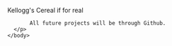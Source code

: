 <html>
  <head>
    <title>Kellogg's Cereal</title>
      </head>
    <body>
      <p>
       Kellogg's Cereal if for real
      </p>
        <p>
           
           
           All future projects will be through Github.
      </p>
    </body>
   </html>
      
